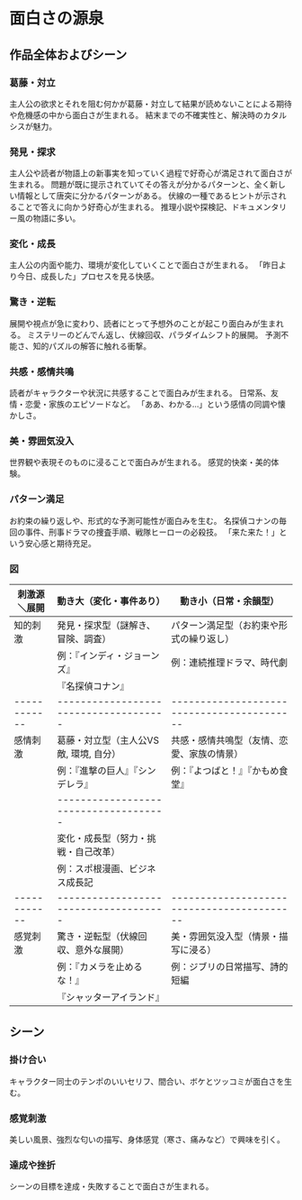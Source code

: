 # 面白さの源泉

## 作品全体およびシーン

### 葛藤・対立

主人公の欲求とそれを阻む何かが葛藤・対立して結果が読めないことによる期待や危機感の中から面白さが生まれる。
結末までの不確実性と、解決時のカタルシスが魅力。

### 発見・探求

主人公や読者が物語上の新事実を知っていく過程で好奇心が満足されて面白さが生まれる。
問題が既に提示されていてその答えが分かるパターンと、全く新しい情報として唐突に分かるパターンがある。
伏線の一種であるヒントが示されることで答えに向かう好奇心が生まれる。
推理小説や探検記、ドキュメンタリー風の物語に多い。

### 変化・成長

主人公の内面や能力、環境が変化していくことで面白さが生まれる。
「昨日より今日、成長した」プロセスを見る快感。

### 驚き・逆転

展開や視点が急に変わり、読者にとって予想外のことが起こり面白みが生まれる。
ミステリーのどんでん返し、伏線回収、パラダイムシフト的展開。
予測不能さ、知的パズルの解答に触れる衝撃。

### 共感・感情共鳴

読者がキャラクターや状況に共感することで面白みが生まれる。
日常系、友情・恋愛・家族のエピソードなど。
「ああ、わかる…」という感情の同調や懐かしさ。

### 美・雰囲気没入

世界観や表現そのものに浸ることで面白みが生まれる。
感覚的快楽・美的体験。

### パターン満足

お約束の繰り返しや、形式的な予測可能性が面白みを生む。
名探偵コナンの毎回の事件、刑事ドラマの捜査手順、戦隊ヒーローの必殺技。
「来た来た！」という安心感と期待充足。

### 図

| 刺激源＼展開 | 動き大（変化・事件あり）              |	動き小（日常・余韻型）                    |
| ------------ | ------------------------------------- | ------------------------------------------ |
| 知的刺激     | 発見・探求型（謎解き、冒険、調査）    | パターン満足型（お約束や形式の繰り返し）   |
|              | 例：『インディ・ジョーンズ』          | 例：連続推理ドラマ、時代劇                 |
|              |     『名探偵コナン』                  |                                            |
| ------------ | ------------------------------------- | ------------------------------------------ |
| 感情刺激     | 葛藤・対立型（主人公VS敵, 環境, 自分）| 共感・感情共鳴型（友情、恋愛、家族の情景） |
|              | 例：『進撃の巨人』『シンデレラ』      | 例：『よつばと！』『かもめ食堂』           |
|              | ------------------------------------- |                                            |
|              | 変化・成長型（努力・挑戦・自己改革）  |                                            |
|              | 例：スポ根漫画、ビジネス成長記        |                                            |
| ------------ | ------------------------------------- | ------------------------------------------ |
| 感覚刺激     | 驚き・逆転型（伏線回収、意外な展開）  | 美・雰囲気没入型（情景・描写に浸る）       |
|              | 例：『カメラを止めるな！』            |	例：ジブリの日常描写、詩的短編            |
|              |     『シャッターアイランド』          |                                            |

## シーン

### 掛け合い

キャラクター同士のテンポのいいセリフ、間合い、ボケとツッコミが面白さを生む。

### 感覚刺激

美しい風景、強烈な匂いの描写、身体感覚（寒さ、痛みなど）で興味を引く。

### 達成や挫折

シーンの目標を達成・失敗することで面白さが生まれる。
